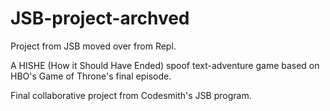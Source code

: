 # JSB-project-archved
Project from JSB moved over from Repl.

A HISHE (How it Should Have Ended) spoof text-adventure game based on HBO's Game of Throne's final episode.

Final collaborative project from Codesmith's JSB program.